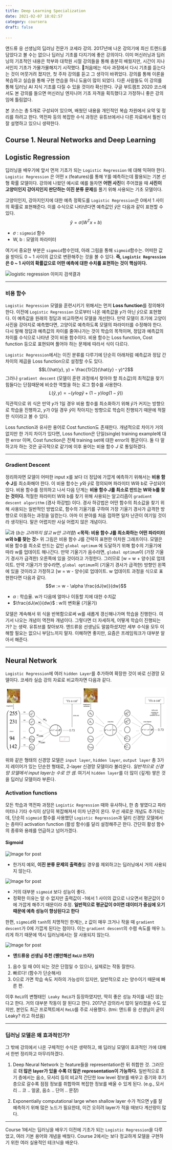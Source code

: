 ```yaml
---
title: Deep Learning Specialization
date: 2021-02-07 18:02:57
category: coursera
draft: false

---
```

앤드류 응 선생님의 딥러닝 전문가 코세라 강의. 2017년에 나온 강의기에 최신 트렌드를 담았다고 볼 수는 없으나 딥러닝 기초를 다지기에 좋은 강의이다. 이미 머신러닝과 딥러닝의 기초적인 내용은 학부와 대학원 시절 강의들을 통해 충분히 배웠지만, 시간이 지나서인지 기초가 가물가물해지기 시작했다. 🤔처음에는 석사 과정에서 다시 기초를 듣는다는 것이 머뭇거려 졌지만, 첫 주차 강의를 듣고 그 생각이 바뀌었다. 강의를 통해 이론을 복습하고 실습을 통해 구현 연습을 하니 도움이 많이 되었다. 다른 사람들도 이 강의를 통해 딥러닝 AI 지식 기초를 다질 수 있을 것이라 확신한다. 구글 부트캠프 2020 코스에서도 본 강의를 들으면 머신러닝 엔지니어 기초 자격을 획득했다고 가정하니 좋은 강의임에 틀림없다.
 
본 코스는 총 5개로 구성되어 있으며, 배웠던 내용을 개인적인 복습 차원에서 요약 및 정리를 하려고 한다. 역전파 등의 복잡한 수식 과정은 유튜브에서나 다른 자료에서 훨씬 더 잘 설명하고 있으니 생략한다. 

## Course 1. Neural Networks and Deep Learning

## Logistic Regression
딥러닝을 배우기에 앞서 먼저 기초가 되는 `Logistic Regression` 에 대해 익혀야 한다. `Logistic Regression` 은 어떤 x (features)를 통해 Y를 예측하는데 활용되는 기본 선형 확률 모델이다. 강의에 나왔던 예시로 예를 들자면 **어떤 사진**이 주어졌을 때 **사진이 고양이인지 강아지인지 판단하는 이진 분류 문제**를 풀기 위해 사용되는 기초 모델이다. 

고양이인지, 강아지인지에 대한 예측 정확도를 `Logistic Regression`은 0에서 1 사이의 확률로 표현해준다. 이를 수식으로 나타낸다면 예측값인 $\hat{y}$은 다음과 같이 표현할 수 있다. 
$$\hat{y} = \sigma(W^Tx + b)$$

- $\sigma$ : `sigmoid` 함수
- W, b : 모델의 파라미터

여기서 중요한 부분은 `sigmoid`함수인데, 아래 그림을 통해 `sigmoid`함수는. 어떠한 값을 받아도 0 ~ 1 사이의 값으로 변환해주는 것을 볼 수 있다.  **즉, `Logistic Regression` 은 0 ~ 1 사이의 확률값으로 어떤 예측에 대한 수치를 표현하는 것이 핵심이다.** 

![logistic regression 이미지 검색결과](https://miro.medium.com/max/2400/1*RqXFpiNGwdiKBWyLJc_E7g.png)


---
### 비용 함수
`Logistic Regression` 모델을 훈련시키기 위해서는 먼저 **Loss function**를 정의해야 한다. 이전에 `Logistic Regression` 으로부터 나온 예측값을 $y$가 아닌 $\hat{y}$으로 표현했다. 이 예측값을 원래의 정답과 비교하면서 모델을 개선한다. 만약 모델이 초기에 고양이 사진을 강아지로 예측했다면, 고양이로 예측하도록 모델의 파라미터를 수정해야 한다. 다시 말해 정답과 예측값의 차이를 줄여나가는 것이 학습의 목적이며, 정답과 예측값의 차이를 수식으로 나타낸 것이 비용 함수이다. 비용 함수는 Loss function, Cost function 등으로 표현되며 풀어야 하는 문제에 따라서 식이 다르다. 

`Logistic Regression`에서는 이진 분류를 다루기에 단순히 아래처럼 예측값과 정답 간 차이의 제곱을 Loss function으로 설정할 수도 있다. 
$$L(\hat{y}, y) = \frac{1}{2}(\hat{y} - y)^2$$
그러나 `gradient descent` (모델이 훈련 과정에서 찾아야 할 최소값)의 최적값을 찾기 힘들다는 단점때문에 비슷한 역할을 하는 로그 함수를 사용한다. 
$$L(\hat{y}, y) = -(ylog\hat{y} + (1-y)log(1-\hat{y}))$$

직관적으로 위 식은 만약 $y$가 1일 경우 비용 함수를 최소화하기 위해 $\hat{y}$가 커지는 방향으로 학습을 진행하고, $y$가 0일 경우 $\hat{y}$이 작아지는 방향으로 학습이 진행되기 때문에 적절한 식이라고 볼 수 있다.

Loss function과 유사한 용어로 Cost function도 존재한다. 개념적으로 차이가 거의 없지만 한 가지 차이가 있다면, Loss function은 단일(single) training example에 대한 error 이며, Cost function은 전체 training set에 대한 error의 평균이다. 둘 다 말하고자 하는 것은 궁극적으로 같기에 이후 용어는 비용 함수 $J$ 로 통일하겠다.

---
### Gradient Descent
정리하자면 모델이 어떠한 input x를 보다 더 정답에 가깝게 예측하기 위해서는 **비용 함수 J**를 최소화해야 한다. 이 비용 함수는 $y$와 $\hat{y}$로 정의되며 파라미터 W와 b로 구성되어 있다. 비용 함수를 정의하고 나서 다음 단계는 **비용 함수 J를 최소로 만드는 W와 b를 찾는 것이다.** 적절한 파라미터 W와 b를 찾기 위해 사용되는 알고리즘이 `gradient descent algorithm` (경사 하강법) 이다. 경사 하강법은 어떤 함수의 최소값을 찾기 위해 사용되는 일반적인 방법으로, 함수의 기울기를 구하여 가장 기울기 경사가 급격한 방향으로 이동하는 과정을 일컫는다. 아마 이 분야를 처음 접하면 일차 난관이 여기일 것이라 생각된다. 말은 어렵지만 사실 어렵지 않은 개념이다. 

![과](http://media5.datahacker.rs/2018/06/word-image-30.jpeg)
(*b는 고려하지 않고 w만 고려함*) 
**<목적: 비용 함수 J를 최소화하는 어떤 파라미터 w와 b를 찾는 것**> 
위 그림은 비용 함수 J를 간략히 표현한 이차원 그래프이다. 모델은 비용 함수를 최소로 만드는 값인 `global optimum` 에 도달하기 위해 함수의 기울기에 따라 w를 업데이트 해나간다. 만약 기울기가 음수라면, `global optimum`이 (가장 기울기 경사가 급격한) 오른쪽에 있을 것이라고 가정한다. 그러므로 [w = w + 양수]로 업데이트. 만약 기울기가 양수라면, `global optimum`이 (기울기 경사가 급격한) 방향인 왼쪽에 있을 것이라고 가정하고 [w = w - 양수]로 업데이트. w 업데이트 과정을 식으로 표현한다면 다음과 같다. 
$$w := w - \alpha \frac{dJ(w)}{dw}$$
- $\alpha$ : 학습율. w가 다음에 얼마나 이동할 지에 대한 수치값 
- $\frac{dJ(w)}{dw}$ :  w의 변화율 (기울기)

모델은 계속해서 위 식을 반복함으로써 w를 새롭게 갱신해나가며 학습을 진행한다. 여기서 나오는 개념이 역전파 개념이다. 그렇다면 더 자세하게, 어떻게 학습이 진행되는가? 는 생략. 유튜브를 찾아보자. 앤드류응 선생님도 말씀하셨지만 세부 수식을 모두 이해할 필요는 없으니 부담느끼지 말자. 이해하면 좋지만, 요즘은 프레임워크가 대부분 알아서 해준다. 


---
## Neural Network
`Logistic Regression`에 여러 `hidden Layer`를 추가하여 확장한 것이 바로 신경망 모델이다. 코세라 실습 강의 자료로 비교하자면 다음과 같다. 

![](imgs/1.png)

위와 같은 형태의 신경망 모델은 `input layer`, `hidden layer`, `output layer` 총 3가지 레이어가 있는 단순한 형태로, 2-layer 신경망 모델이라 불리운다. *일반적으로 신경망 모델에서 input layer는 수로 안 셈*.  여기서 `hidden layer`를 더 많이 (깊게) 쌓은 것을 딥러닝 모델이라 부른다.

### Activation functions
모든 학습과 역전파 과정은 `Logistic Regression` 때와 유사하나, 한 층 쌓였다고 파라미터나 기타 수식이 상당히 복잡해져서 이차 난관이 온다. 우선 새로운 개념도 추가되는데, 단순히 `sigmoid` 함수를 사용했던 `Logistic Regression`과 달리 신경망 모델에서는 층마다 activation function (활성 함수)를 달리 설정해주곤 한다. 간단히 활성 함수의 종류와 용례를 언급하고 넘어가겠다.

#### Sigmoid
![Image for post](https://miro.medium.com/max/3268/1*a04iKNbchayCAJ7-0QlesA.png)

- 한가지 예외, **이진 분류 문제의 출력층**일 경우를 제외하고는 딥러닝에서 거의 사용되지 않는다.  

![Image for post](https://miro.medium.com/max/3196/1*pHjovxWB8BvI71ZkS-o_3A.png)

- 거의 대부분 `sigmoid` 보다 성능이 좋다. 
- 정확한 이유는 알 수 없지만 출력값이 -1에서 1 사이의 값으로 나오면서 평균값이 0에 가깝게 해주기 때문이라 추정. **일반적으로 평균값이 0이면 데이터가 중심에 오기 때문에 예측 성능이 향상된다고 한다**

한편, `sigmoid`와 `tanh`의 치명적인 한계는, z 값이 매우 크거나 작을 때 `gradient descent`가 0에 가깝게 된다는 점이다. 이는 `gradient descent`의 수렴 속도를 매우 느리게 하기 때문에 역시 딥러닝에서는 잘 사용되지 않는다.


![Image for post](https://miro.medium.com/max/3228/1*LiBZo_FcnKWqoU7M3GRKbA.png)

- **앤드류응 선생님 추천 (웬만해선 `ReLU` 쓰자!)**
1. 음수 일 때 0이 되는 것은 단점일 수 있으나, 실제로는 작동 잘한다.
2. 빠르다! (함수가 단순해서) 
3. 0으로 가면 학습 속도 저하의 가능성이 있지만, 일반적으로 z는 양수이기 때문에 빠른 편. 

이후 `ReLU`의 변형태인` Leaky ReLU`가 등장하였지만, 딱히 좋은 성능 차이를 내진 않는다고 한다. 거의 대부분 작동이 잘 된다고 한다. 2017년 강의라서 많이 달라졌을 수도 있지만, 본인도 최근 프로젝트에서 `ReLU`를 주로 사용했다. (tmi: 앤드류 응 선생님이 굳이 Leaky? 라고 하셨음)

---
### 딥러닝 모델은 왜 효과적인가?
그 밖에 강의에서 나온 구체적인 수식은 생략하고, 왜 딥러닝 모델이 효과적인 가에 대해서 한번 정리하고 마무리하겠다.

1. Deep Neural Network 는 feature들을 representation한 뒤 취합한 것. 그러므로 **더 많은 layer가 있을 수록 더 많은 representation이 가능하다.** 일반적으로 초기 층에서는 음소, 모서리 등의 비교적 간단한 low level 정보를 배우고 중기와 후기 층으로 갈수록 점점 정보를 취합하여 복잡한 정보를 배울 수 있게 된다. (e.g., 모서리 .. 코 .. 얼굴, 음소 .. 단어 .. 문장)

2. Exponentially computational large when shallow
layer 수가 적으면 y를 잘 예측하기 위해 많은 노드가 필요한데, 이건 오히려 layer가 적을 때보다 계산량이 많다.

---

Course 1에서는 딥러닝을 배우기 이전에 기초가 되는 `Logistic Regression`을 다루었고, 여러 기본 용어와 개념을 배웠다. Course 2에서는 보다 정교하게 모델을 구현하기 위한 여러 실용적인 테크닉을 배운다. 






<!--stackedit_data:
eyJoaXN0b3J5IjpbMjAyOTg1ODIxNSwtNjc1MTk3ODQwLDM4Nj
czNjA0Myw5ODQyNzAzNjEsLTE1NDg0MzI4NDUsLTIwMjcyMjI2
MTddfQ==
-->